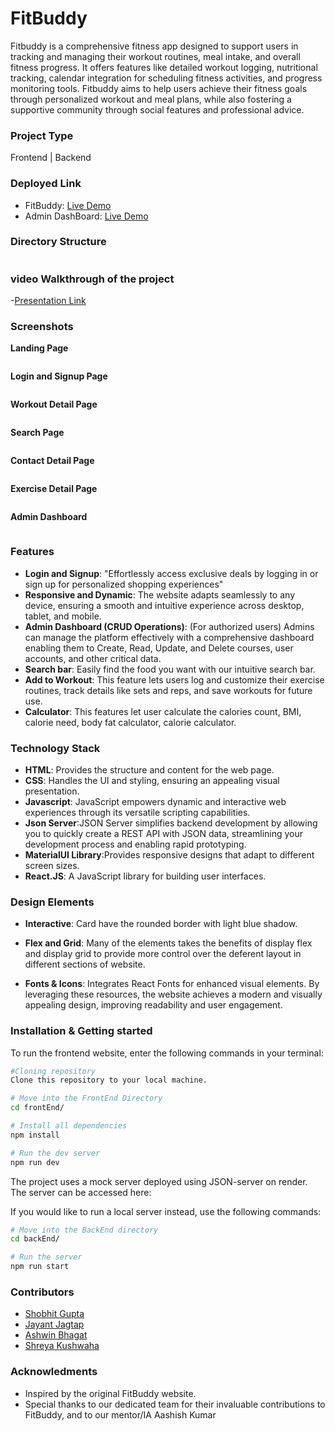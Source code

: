 # FitBuddy

Fitbuddy is a comprehensive fitness app designed to support users in tracking and managing their workout routines, meal intake, and overall fitness progress. It offers features like detailed workout logging, nutritional tracking, calendar integration for scheduling fitness activities, and progress monitoring tools. Fitbuddy aims to help users achieve their fitness goals through personalized workout and meal plans, while also fostering a supportive community through social features and professional advice.

### Project Type

Frontend | Backend

### Deployed Link

- FitBuddy: [Live Demo](https://edu-school-k4id.vercel.app/)
- Admin DashBoard: [Live Demo](https://edu-school-ka3k.vercel.app/)

### Directory Structure

<img src="./Photos/Directory.png" alt="">

### video Walkthrough of the project

-[Presentation Link](https://www.youtube.com/watch?v=mR6HSHg8n68)

### Screenshots

**Landing Page**

<img src="./Photos/Landing Page.png" alt="">

**Login and Signup Page**

<img src="./Photos/Signin Singup.jpg" alt="">

**Workout Detail Page**

<img src="./Photos/workout.png" alt="">

**Search Page**

<img src="./Photos/Search.png" alt="">

**Contact Detail Page**

<img src="./Photos/Contact.png" alt="">

**Exercise Detail Page**

<img src="./Photos/Exercises.png" alt="">

**Admin Dashboard**

<img src="./Photos/Admin Dashboard.png" alt="">

### Features

- **Login and Signup**: "Effortlessly access exclusive deals by logging in or sign up for personalized shopping experiences"
- **Responsive and Dynamic**: The website adapts seamlessly to any device, ensuring a smooth and intuitive experience across desktop, tablet, and mobile.
- **Admin Dashboard (CRUD Operations)**: (For authorized users) Admins can manage the platform effectively with a comprehensive dashboard enabling them to Create, Read, Update, and Delete courses, user accounts, and 
   other critical data.
- **Search bar**: Easily find the food you want with our intuitive search bar.
- **Add to Workout**: This feature lets users log and customize their exercise routines, track details like sets and reps, and save workouts for future use.
- **Calculator**: This features let user calculate the calories count, BMI, calorie need, body fat calculator, calorie calculator.

 ### Technology Stack

- **HTML**: Provides the structure and content for the web page.
- **CSS**: Handles the UI and styling, ensuring an appealing visual presentation.
- **Javascript**: JavaScript empowers dynamic and interactive web experiences through its versatile scripting capabilities.
- **Json Server**:JSON Server simplifies backend development by allowing you to quickly create a REST API with JSON data, streamlining your development process and enabling rapid prototyping.
- **MaterialUI Library**:Provides responsive designs that adapt to different screen sizes.
- **React.JS**: A JavaScript library for building user interfaces.

### Design Elements

- **Interactive**: Card have the rounded border with light blue shadow.

- **Flex and Grid**: Many of the elements takes the benefits of display flex and display grid to provide more control over the deferent layout in different sections of website.

- **Fonts & Icons**: Integrates React Fonts for enhanced visual elements. By leveraging these resources, the website achieves a modern and visually appealing design, improving readability and user engagement.

### Installation & Getting started

To run the frontend website, enter the following commands in your terminal:

```bash
#Cloning repository
Clone this repository to your local machine.

# Move into the FrontEnd Directory
cd frontEnd/

# Install all dependencies
npm install

# Run the dev server
npm run dev
```

The project uses a mock server deployed using JSON-server on render. The server can be accessed here: 

If you would like to run a local server instead, use the following commands:

```bash
# Move into the BackEnd directory
cd backEnd/

# Run the server
npm run start
```
### Contributors

- [Shobhit Gupta](https://github.com/shobhit9742)
- [Jayant Jagtap](https://github.com/jayantjagtap001)
- [Ashwin Bhagat](https://github.com/asbhagat2020)
- [Shreya Kushwaha](https://github.com/shreya-kushwaha40)

### Acknowledments

- Inspired by the original FitBuddy website.
- Special thanks to our dedicated team for their invaluable contributions to FitBuddy, and to our mentor/IA Aashish Kumar

